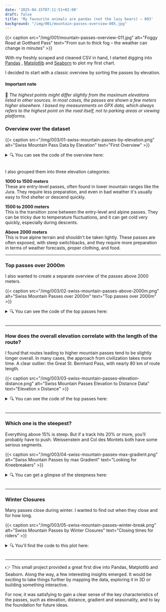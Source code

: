 ```yaml
---
date: '2025-04-15T07:11:51+02:00'
draft: false
title: 'My favourite animals are pandas (not the lazy bears) — 003'
background: "/img/001/mountain-passes-overview-005.jpg"
---
```


{{< caption src="/img/001/mountain-passes-overview-011.jpg" alt="Foggy Road at Gotthard Pass" text="From sun to thick fog – the weather can change in minutes" >}}

With my freshly scraped and cleaned CSV in hand, I started digging into <a href="https://pandas.pydata.org/" target="_blank" rel="noopener">Pandas</a>
, <a href="https://matplotlib.org/" target="_blank" rel="noopener">Matplotlib</a> and <a href="https://seaborn.pydata.org/" target="_blank" rel="noopener">Seaborn</a> to plot my first chart.

I decided to start with a classic overview by sorting the passes by elevation.

#### Important note

📌 _The highest points might differ slightly from the maximum elevations listed in other sources. In most cases, the passes are shown a few meters higher elsewhere. I based my measurements on GPX data, which always refers to the highest point on the road itself, not to parking areas or viewing platforms._

### Overview over the dataset

{{< caption src="/img/003/01-swiss-mountain-passes-by-elevation.png" alt="Swiss Mountain Pass Data by Elevation" text="First Overview" >}}


<details>
  <summary>🔍 You can see the code of the overview here:</summary>  
{{< snippet "003-first-plots/01-swiss-mountain-passes-by-elevation.py" >}}
</details>
<br>


I also grouped them into three elevation categories:

**1000 to 1500 meters**  
These are entry-level passes, often found in lower mountain ranges like the Jura. They require less preparation, and even in bad weather it's usually easy to find shelter or descend quickly.

**1500 to 2000 meters**  
This is the transition zone between the entry-level and alpine passes. They can be tricky due to temperature fluctuations, and it can get cold very quickly, especially during descents.

**Above 2000 meters**  
This is true alpine terrain and shouldn't be taken lightly. These passes are often exposed, with steep switchbacks, and they require more preparation in terms of weather forecasts, proper clothing, and food.


---

### Top passes over 2000m

I also wanted to create a separate overview of the passes above 2000 meters.

{{< caption src="/img/003/02-swiss-mountain-passes-above-2000m.png" alt="Swiss Mountain Passes over 2000m" text="Top passes over 2000m" >}}

<details>
  <summary>🔍 You can see the code of the top passes here:</summary>  
{{< snippet "003-first-plots/02-swiss-mountain-passes-above-2000m.py" >}}
</details>
<br>

---

### How does the overall elevation correlate with the length of the route?

I found that routes leading to higher mountain passes tend to be slightly longer overall. In many cases, the approach from civilization takes more time. A clear outlier: the Great St. Bernhard Pass, with nearly 80 km of route length.

{{< caption src="/img/003/03-swiss-mountain-passes-elevation-distance.png" alt="Swiss Mountain Passes Elevation to Distance Data" text="Elevation x Distance" >}}

<details>
  <summary>🔍 You can see the code of the top passes here:</summary>  
{{< snippet "003-first-plots/03-swiss-mountain-passes-elevation-distance.py" >}}
</details>
<br>

---

### Which one is the steepest?

Everything above 15% is steep. But if a track hits 20% or more, you’ll probably have to push. Weissenstein and Col des Montets both have some serious segments.

{{< caption src="/img/003/04-swiss-mountain-passes-max-gradient.png" alt="Swiss Mountain Passes by max Gradient" text="Looking for Kneebreakers" >}}

<details>
  <summary>🔍 You can get a glimpse of the steepness here:</summary>  
{{< snippet "003-first-plots/04-swiss-mountain-passes-max-gradient.py" >}}
</details>
<br>

---

### Winter Closures

Many passes close during winter. I wanted to find out when they close and for how long.

{{< caption src="/img/003/05-swiss-mountain-passes-winter-break.png" alt="Swiss Mountain Passes by Winter Closures" text="Closing times for riders" >}}

<details>
  <summary>🔍 You'll find the code to this plot here:</summary>  
{{< snippet "003-first-plots/05-swiss-mountain-passes-winter-break.py" >}}
</details>
<br>

---

👉 This small project provided a great first dive into Pandas, Matplotlib and Seaborn. Along the way, a few interesting insights emerged. It would be exciting to take things further by mapping the data, exploring it in 3D or building something interactive.

For now, it was satisfying to gain a clear sense of the key characteristics of the passes, such as elevation, distance, gradient and seasonality, and to lay the foundation for future ideas.
